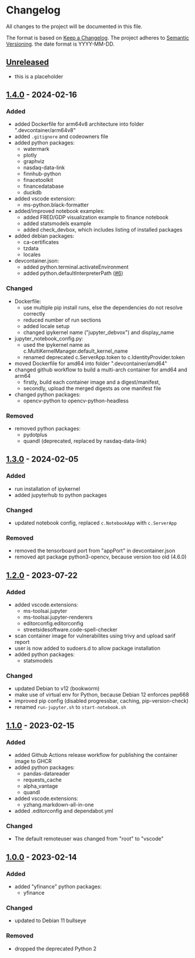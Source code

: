 # Changelog

All changes to the project will be documented in this file.

The format is based on [Keep a Changelog](https://keepachangelog.com/en/1.1.0/).
The project adheres to [Semantic Versioning](https://semver.org/spec/v2.0.0.html).
the date format is YYYY-MM-DD.

## [Unreleased]

- this is a placeholder

## [1.4.0] - 2024-02-16

### Added

- added Dockerfile for arm64v8 architecture into folder ".devcontainer/arm64v8"
- added `.gitignore` and codeowners file
- added python packages:
  - watermark
  - plotly
  - graphviz
  - nasdaq-data-link
  - finnhub-python
  - finacetoolkit
  - financedatabase
  - duckdb
- added vscode extension:
  - ms-python.black-formatter
- added/improved notebook examples:
  - added FRED/GDP visualization example to finance notebook
  - added statsmodels example
  - added check_devbox, which includes listing of installed packages
- added debian packages:
  - ca-certificates
  - tzdata
  - locales
- devcontainer.json:
  - added python.terminal.activateEnvironment
  - added python.defaultInterpreterPath ([#6](https://github.com/jakoch/jupyter-devbox/issues/6))

### Changed

- Dockerfile:
  - use multiple pip install runs, else the dependencies do not resolve correctly
  - reduced number of run sections
  - added locale setup
  - changed ipykernel name ("jupyter_debvox") and display_name
- jupyter_notebook_config.py:
  - used the ipykernel name as c.MultiKernelManager.default_kernel_name
  - renamed deprecated c.ServerApp.token to c.IdentityProvider.token
- moved Dockerfile for amd64 into folder ".devcontainer/amd64"
- changed github workflow to build a multi-arch container for amd64 and arm64
  - firstly, build each container image and a digest/manifest,
  - secondly, upload the merged digests as one manifest file
- changed python packages:
  - opencv-python to opencv-python-headless

### Removed

- removed python packages:
  - pydotplus
  - quandl (deprecated, replaced by nasdaq-data-link)

## [1.3.0] - 2024-02-05

### Added

- run installation of ipykernel
- added jupyterhub to python packages

### Changed

- updated notebook config, replaced `c.NotebookApp` with `c.ServerApp`

### Removed

- removed the tensorboard port from "appPort" in devcontainer.json
- removed apt package python3-opencv, because version too old (4.6.0)

## [1.2.0] - 2023-07-22

### Added

- added vscode.extensions:
  - ms-toolsai.jupyter
  - ms-toolsai.jupyter-renderers
  - editorconfig.editorconfig
  - streetsidesoftware.code-spell-checker
- scan container image for vulnerabilites using trivy and upload sarif report
- user is now added to sudoers.d to allow package installation
- added python packages:
  - statsmodels

### Changed

- updated Debian to v12 (bookworm)
- make use of virtual env for Python, because Debian 12 enforces pep668
- improved pip config (disabled progressbar, caching, pip-version-check)
- renamed `run-jupyter.sh` to `start-notebook.sh`

## [1.1.0] - 2023-02-15

### Added

- added Github Actions release workflow for publishing the container image to GHCR
- added python packages:
  - pandas-datareader
  - requests_cache
  - alpha_vantage
  - quandl
- added vscode.extensions:
  - yzhang.markdown-all-in-one
- added .editorconfig and dependabot.yml

### Changed

- The default remoteuser was changed from "root" to "vscode"

## [1.0.0] - 2023-02-14

### Added

- added "yfinance" python packages:
  - yfinance

### Changed

- updated to Debian 11 bullseye

### Removed

- dropped the deprecated Python 2

[unreleased]: https://github.com/jakoch/jupyter-devbox/compare/v1.4.0...HEAD
[1.4.0]: https://github.com/jakoch/jupyter-devbox/compare/v1.3.0...v1.4.0
[1.3.0]: https://github.com/jakoch/jupyter-devbox/compare/v1.2.0...v1.3.0
[1.2.0]: https://github.com/jakoch/jupyter-devbox/compare/v1.1.0...v1.2.0
[1.1.0]: https://github.com/jakoch/jupyter-devbox/compare/v1.0.0...v1.1.0
[1.0.0]: https://github.com/jakoch/jupyter-devbox/releases/tag/v1.0.0
